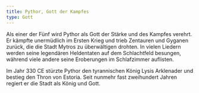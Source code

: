 ```yaml
---
title: Pythor, Gott der Kampfes
type: Gott
---
```


Als einer der Fünf wird Pythor als Gott der Stärke und des Kampfes verehrt. Er
kämpfte unermüdlich im Ersten Krieg und trieb Zentauren und Gyganen zurück, die
die Stadt Mytros zu überwältigen drohten. In vielen Liedern werden seine
legendären Heldentaten auf dem Schlachtfeld besungen, während viele andere seine
Eroberungen im Schlafzimmer auflisten.

Im Jahr 330 CE stürzte Pythor den tyrannischen König Lysis Arklenader und
bestieg den Thron von Estoria. Seit nunmehr fast zweihundert Jahren regiert er
die Stadt als König und Gott.
